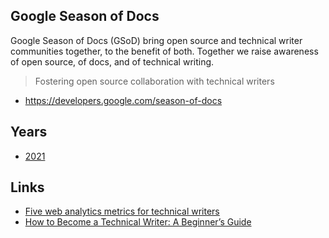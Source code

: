 ## Google Season of Docs

Google Season of Docs (GSoD) bring open source and technical writer communities together, to the benefit of both. Together we raise awareness of open source, of docs, and of technical writing.

> Fostering open source collaboration with technical writers

- <https://developers.google.com/season-of-docs>

## Years

- [2021](2021/)

## Links

- [Five web analytics metrics for technical writers](https://techwhirl.com/five-web-analytics-metrics-for-technical-writers/)
- [How to Become a Technical Writer: A Beginner’s Guide](https://www.instructionalsolutions.com/blog/become-a-technical-writer)

